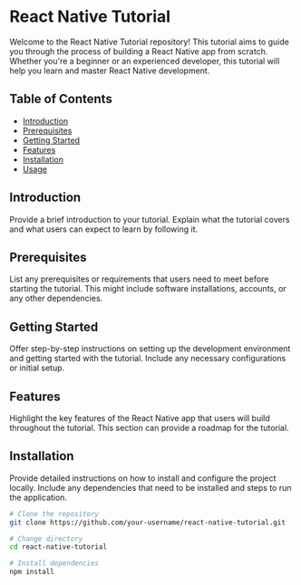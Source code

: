 # React Native Tutorial

Welcome to the React Native Tutorial repository! This tutorial aims to guide you through the process of building a React Native app from scratch. Whether you're a beginner or an experienced developer, this tutorial will help you learn and master React Native development.

## Table of Contents
- [Introduction](#introduction)
- [Prerequisites](#prerequisites)
- [Getting Started](#getting-started)
- [Features](#features)
- [Installation](#installation)
- [Usage](#usage)

## Introduction
Provide a brief introduction to your tutorial. Explain what the tutorial covers and what users can expect to learn by following it.

## Prerequisites
List any prerequisites or requirements that users need to meet before starting the tutorial. This might include software installations, accounts, or any other dependencies.

## Getting Started
Offer step-by-step instructions on setting up the development environment and getting started with the tutorial. Include any necessary configurations or initial setup.

## Features
Highlight the key features of the React Native app that users will build throughout the tutorial. This section can provide a roadmap for the tutorial.

## Installation
Provide detailed instructions on how to install and configure the project locally. Include any dependencies that need to be installed and steps to run the application.

```bash
# Clone the repository
git clone https://github.com/your-username/react-native-tutorial.git

# Change directory
cd react-native-tutorial

# Install dependencies
npm install
